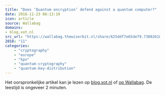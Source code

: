 ```yaml
---
title: "Does ‘Quantum encryption’ defend against a quantum computer?"
date: 2018-11-23 06:13:19
icon: article
source: Wallabag
domains:
- blog.xot.nl
src_url: "https://wallabag.thewiserbit.nl/share/625ddf7e65de79.73002610"
2018: "11"
categories:
    - "cryptography"
    - "europe"
    - "kpn"
    - "quantum-cryptography"
    - "quantum-key-distribution"
---
```

Het oorspronkelijke artikel kan je lezen op [blog.xot.nl](http://blog.xot.nl/2016/05/18/does-quantum-encryption-defend-against-a-quantum-computer/) of [op Wallabag](https://wallabag.thewiserbit.nl/share/625ddf7e65de79.73002610). De leestijd is ongeveer 2 minuten.